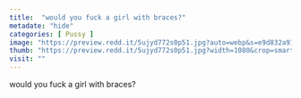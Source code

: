 ```yaml
---
title:  "would you fuck a girl with braces?"
metadate: "hide"
categories: [ Pussy ]
image: "https://preview.redd.it/5ujyd772s0p51.jpg?auto=webp&s=e9d832a913f700c6e0730d9b5ba81b6059384ad1"
thumb: "https://preview.redd.it/5ujyd772s0p51.jpg?width=1080&crop=smart&auto=webp&s=ed09552a4db137a20584c06fe14a9078767d04ad"
visit: ""
---
```

would you fuck a girl with braces?
